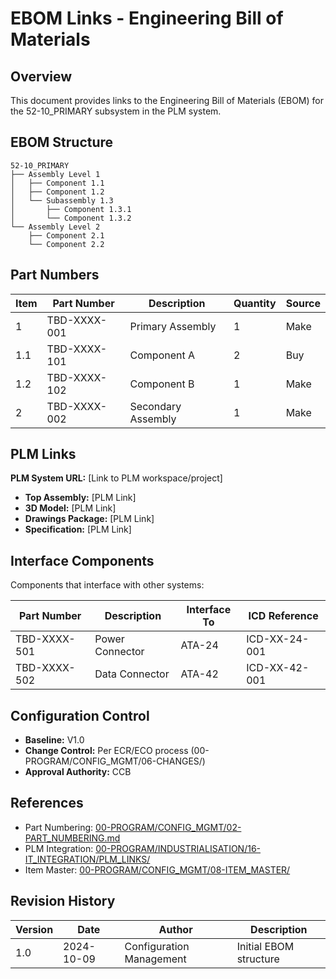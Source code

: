# EBOM Links - Engineering Bill of Materials

## Overview

This document provides links to the Engineering Bill of Materials (EBOM) for the 52-10_PRIMARY subsystem in the PLM system.

## EBOM Structure

```
52-10_PRIMARY
├── Assembly Level 1
│   ├── Component 1.1
│   ├── Component 1.2
│   └── Subassembly 1.3
│       ├── Component 1.3.1
│       └── Component 1.3.2
└── Assembly Level 2
    ├── Component 2.1
    └── Component 2.2
```

## Part Numbers

| Item | Part Number | Description | Quantity | Source |
|------|-------------|-------------|----------|--------|
| 1 | TBD-XXXX-001 | Primary Assembly | 1 | Make |
| 1.1 | TBD-XXXX-101 | Component A | 2 | Buy |
| 1.2 | TBD-XXXX-102 | Component B | 1 | Make |
| 2 | TBD-XXXX-002 | Secondary Assembly | 1 | Make |

## PLM Links

**PLM System URL:** [Link to PLM workspace/project]

- **Top Assembly:** [PLM Link]
- **3D Model:** [PLM Link]
- **Drawings Package:** [PLM Link]
- **Specification:** [PLM Link]

## Interface Components

Components that interface with other systems:

| Part Number | Description | Interface To | ICD Reference |
|-------------|-------------|--------------|---------------|
| TBD-XXXX-501 | Power Connector | ATA-24 | ICD-XX-24-001 |
| TBD-XXXX-502 | Data Connector | ATA-42 | ICD-XX-42-001 |

## Configuration Control

- **Baseline:** V1.0
- **Change Control:** Per ECR/ECO process (00-PROGRAM/CONFIG_MGMT/06-CHANGES/)
- **Approval Authority:** CCB

## References

- Part Numbering: [00-PROGRAM/CONFIG_MGMT/02-PART_NUMBERING.md](../../../../../../../../../../00-PROGRAM/CONFIG_MGMT/02-PART_NUMBERING.md)
- PLM Integration: [00-PROGRAM/INDUSTRIALISATION/16-IT_INTEGRATION/PLM_LINKS/](../../../../../../../../../../00-PROGRAM/INDUSTRIALISATION/16-IT_INTEGRATION/PLM_LINKS/)
- Item Master: [00-PROGRAM/CONFIG_MGMT/08-ITEM_MASTER/](../../../../../../../../../../00-PROGRAM/CONFIG_MGMT/08-ITEM_MASTER/)

## Revision History

| Version | Date | Author | Description |
|---------|------|--------|-------------|
| 1.0 | 2024-10-09 | Configuration Management | Initial EBOM structure |
